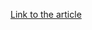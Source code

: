 [Link to the article](https://blog.malwarebytes.com/threat-analysis/2019/02/new-golang-brute-forcer-discovered-amid-rise-e-commerce-attacks/)
